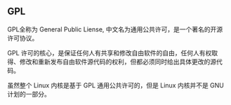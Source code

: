 ## GPL

GPL全称为 General Public Liense, 中文名为通用公共许可，是一个著名的开源许可协议。

GPL 许可的核心，是保证任何人有共享和修改自由软件的自由，任何人有权取得、修改和重新发布自由软件源代码的权利，但都必须同时给出具体更改的源代码。

虽然整个 Linux 内核是基于 GPL 通用公共许可的，但是 Linux 内核并不是 GNU 计划的一部分。